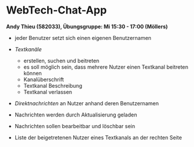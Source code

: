 # WebTech-Chat-App
**Andy Thieu (582033), Übungsgruppe: Mi 15:30 - 17:00 (Möllers)**

- jeder Benutzer setzt sich einen eigenen Benutzernamen

- _Textkanäle_
  - erstellen, suchen und beitreten
  - es soll möglich sein, dass mehrere Nutzer einen Textkanal beitreten können
  - Kanalüberschrift
  - Textkanal Beschreibung
  - Textkanal verlassen

- _Direktnachrichten_ an Nutzer anhand deren Benutzernamen

- Nachrichten werden durch Aktualisierung geladen
- Nachrichten sollen bearbeitbar und löschbar sein
- Liste der beigetretenen Nutzer eines Textkanals an der rechten Seite